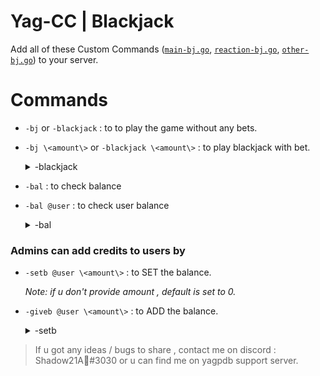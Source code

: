 # Yag-CC | Blackjack

Add all of these Custom Commands ([`main-bj.go`](https://github.com/Shadow21AR/Yag-CC/blob/38ffe96b33a21783209a042c9e6cf96e480f0f7f/Fun/Blackjack/main-bj.go), [`reaction-bj.go`](https://github.com/Shadow21AR/Yag-CC/blob/38ffe96b33a21783209a042c9e6cf96e480f0f7f/Fun/Blackjack/reaction-bj.go), [`other-bj.go`](https://github.com/Shadow21AR/Yag-CC/blob/38ffe96b33a21783209a042c9e6cf96e480f0f7f/Fun/Blackjack/other-bj.go)) to your server.

# Commands 
- `-bj` or `-blackjack` : to to play the game without any bets.
- `-bj \<amount\>` or `-blackjack \<amount\>` : to play blackjack with bet.  <details>

  <summary>-blackjack</summary>

  <img src="https://github.com/Shadow21AR/Yag-CC/blob/38ffe96b33a21783209a042c9e6cf96e480f0f7f/img/Blackjack/lose.jpg" name="Loss">

  <img src="https://github.com/Shadow21AR/Yag-CC/blob/38ffe96b33a21783209a042c9e6cf96e480f0f7f/img/Blackjack/win.jpg" name="Win">

  <img src="https://github.com/Shadow21AR/Yag-CC/blob/38ffe96b33a21783209a042c9e6cf96e480f0f7f/img/Blackjack/tie.jpg" name="Tie"> </details>
- `-bal` : to check balance 
- `-bal @user` : to check user balance <details> <summary> -bal </summary> <img src="https://github.com/Shadow21AR/Yag-CC/blob/38ffe96b33a21783209a042c9e6cf96e480f0f7f/img/Blackjack/bal.jpg"> </details>

### Admins can add credits to users by
- `-setb @user \<amount\>` : to SET the balance.  

  *Note: if u don't provide amount , default is set to 0.*
- `-giveb @user \<amount\>` : to ADD the balance. 
   <details> <summary>-setb</summary> <img src="https://github.com/Shadow21AR/Yag-CC/blob/38ffe96b33a21783209a042c9e6cf96e480f0f7f/img/Blackjack/setb.jpg"> </details>



> If u got any ideas / bugs to share , contact me on discord : Shadow21A🌟#3030 or u can find me on yagpdb support server.
